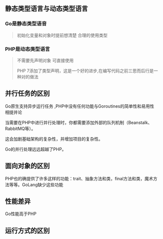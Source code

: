 ## 静态类型语言与动态类型语言

### Go是静态类型语音

> 初始化变量和对象时提前想清楚  合理的使用类型

### PHP是动态类型语言

> 不需要先声明对象  可直接使用
>
> PHP 7添加了类型声明，这是一个好的进步,在编写代码之前三思而后行是一种对的做法

## 并行任务的区别

Go原生支持异步运行任务 ,PHP中没有任何功能与Goroutines的简单性和易用性相提并论

当需要在PHP中进行并行处理时，你都需要添加外部的队列机制（Beanstalk、RabbitMQ等）。

这会加剧基础架构的复杂性，并增加项目的复杂性。

Go的并行处理远远超越了PHP。

## 面向对象的区别

PHP也的确提供了许多这样的功能：trait、抽象方法和类，final方法和类，魔术方法等等。GoLang缺少这些功能



## 性能差异

Go性能高于PHP

## 运行方式的区别

